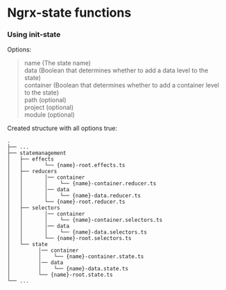 Ngrx-state functions
============================
### Using init-state
Options:
>
>    name (The state name)  
>    data (Boolean that determines whether to add a data level to the state)  
>    container  (Boolean that determines whether to add a container level to the state)  
>    path (optional)  
>    project (optional)  
>    module (optional)  
>    

Created structure with all options true:

    .
    ├── ...
    ├── statemanagement
    │   ├── effects
    │   │       └── {name}-root.effects.ts
    │   ├── reducers
    │   │       │── container
    │   │       │    └── {name}-container.reducer.ts
    │   │       │── data
    │   │       │    └── {name}-data.reducer.ts
    │   │       └── {name}-root.reducer.ts
    │   ├── selectors
    │   │       │── container
    │   │       │    └── {name}-container.selectors.ts
    │   │       │── data
    │   │       │    └── {name}-data.selectors.ts
    │   │       └── {name}-root.selectors.ts
    │   └── state
    │         │── container
    │         │    └── {name}-container.state.ts
    │         │── data
    │         │    └── {name}-data.state.ts
    │         └── {name}-root.state.ts
    └── ...
